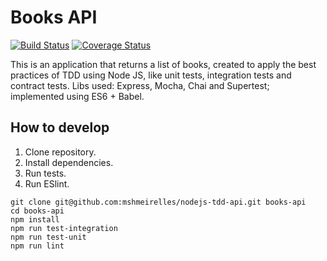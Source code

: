 # Books API
[![Build Status](https://travis-ci.org/mshmeirelles/nodejs-tdd-api.svg?branch=master)](https://travis-ci.org/mshmeirelles/nodejs-tdd-api)
[![Coverage Status](https://coveralls.io/repos/github/mshmeirelles/nodejs-tdd-api/badge.svg?branch=master)](https://coveralls.io/github/mshmeirelles/nodejs-tdd-api?branch=master)

This is an application that returns a list of books, created to apply the best practices of TDD using Node JS, like unit tests, integration tests and contract tests. Libs used: Express, Mocha, Chai and Supertest; implemented using ES6 + Babel.

## How to develop

1. Clone repository.
2. Install dependencies.
3. Run tests.
4. Run ESlint.

```console
git clone git@github.com:mshmeirelles/nodejs-tdd-api.git books-api
cd books-api
npm install
npm run test-integration
npm run test-unit
npm run lint
```
